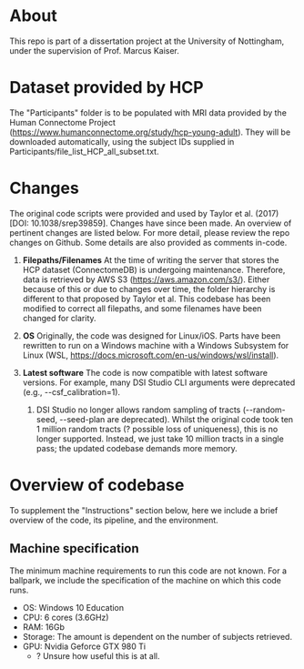 # About
This repo is part of a dissertation project at the University of Nottingham, under the supervision of Prof. Marcus Kaiser.

# Dataset provided by HCP
The "Participants" folder is to be populated with MRI data provided by the Human Connectome Project (https://www.humanconnectome.org/study/hcp-young-adult). They will be downloaded automatically, using the subject IDs supplied in Participants/file_list_HCP_all_subset.txt.

# Changes
The original code scripts were provided and used by Taylor et al. (2017) [DOI: 10.1038/srep39859]. Changes have since been made. An overview of pertinent changes are listed below. For more detail, please review the repo changes on Github. Some details are also provided as comments in-code. 

1. **Filepaths/Filenames** At the time of writing the server that stores the HCP dataset (ConnectomeDB) is undergoing maintenance. Therefore, data is retrieved by AWS S3 (https://aws.amazon.com/s3/). Either because of this or due to changes over time, the folder hierarchy is different to that proposed by Taylor et al. This codebase has been modified to correct all filepaths, and some filenames have been changed for clarity.

2. **OS** Originally, the code was designed for Linux/iOS. Parts have been rewritten to run on a Windows machine with a Windows Subsystem for Linux (WSL, https://docs.microsoft.com/en-us/windows/wsl/install).

3. **Latest software** The code is now compatible with latest software versions. For example, many DSI Studio CLI arguments were deprecated (e.g., --csf_calibration=1).
	1. DSI Studio no longer allows random sampling of tracts (--random-seed, --seed-plan are deprecated). Whilst the original code took ten 1 million random tracts (? possible loss of uniqueness), this is no longer supported. Instead, we just take 10 million tracts in a single pass; the updated codebase demands more memory.  

# Overview of codebase
To supplement the "Instructions" section below, here we include a brief overview of the code, its pipeline, and the environment.

## Machine specification
The minimum machine requirements to run this code are not known. For a ballpark, we include the specification of the machine on which this code runs.

- OS: Windows 10 Education
- CPU: 6 cores (3.6GHz)
- RAM: 16Gb
- Storage: The amount is dependent on the number of subjects retrieved.
- GPU: Nvidia Geforce GTX 980 Ti
  - ? Unsure how useful this is at all. 